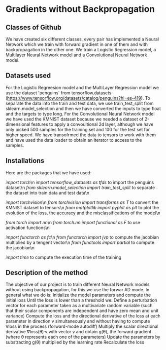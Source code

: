 # Gradients without Backpropagation
## Classes of Github
We have created six different classes, every pair has implemented a Neural Network which we train with forward gradient in one of them and with backpropagation in the other one. We train a Logistic Regression model, a Multilayer Neural Network model and a Convolutional Neural Network model.
## Datasets used
For the Logistic Regreesion model and the MultiLayer Regression model we use the dataset 'penguins' from tensorflow.datasets (https://www.tensorflow.org/datasets/catalog/penguins?hl=es-419). To separate the data into the train and test data, we use train_test_split from sklearn.model_selection and then we have converted the inputs to type float and the targets to type long.
For the Convolutional Neural Network model we have used the KMNIST dataset because we needed a dataset of 2-dimensional features to apply a convoultional 2d layer, although we have only picked 500 samples for the training set and 100 for the test set for higher speed. We have transofrmed the data to tensors to work with them and have used the data loader to obtain an iterator to access to the samples.
## Installations
Here are the packages that we have used:

*import torch*\n
*import tensorflow_datasets as tfds*    to import the penguins dataset\n
*from sklearn.model_selection import train_test_split*    to separate the dataset into train data and test data\n

*import torchvision*\n
*from torchvision import transforms as T*   to convert the KMNIST dataset to tensors\n
*from matplotlib import pyplot as plt*    to plot the evolution of the loss, the accuracy and the misclassifications of the model\n

*from torch import nn*\n
*from torch.nn import functional as F*    to use activation functions\n

*import functorch as fc*\n
*from functorch import jvp*   to compute the jacobian multiplied by a tengent vector\n
*from functools import partial*   to compute the jacobian\n

*import time*   to compute the execution time of the training
## Description of the method
The objective of our project is to train different Neural Network models without using backpropagation, for this we use the forwar AD mode.
In general what we do is:
  Initialize the model parameters and compute the initial loss
  Until the loss is lower than a threshold we:
  Define a perturbation vector for each parameter taken as a multivariate random variable (such that their scalar components are independent and have zero mean and unit variance)
  Compute the loss and the directional derivative of the loss at each parameter in direction v simultaneously and without having to compute ∇loss in the process (forward-mode autodiff)
  Multiply the scalar directional derivative ∇loss(θ)·v with vector v and obtain g(θ), the forward gradient (where θ represents each one of the parameters)
  Update the parameters by substracting g(θ) multiplied by the learning rate
  Recalculate the loss
